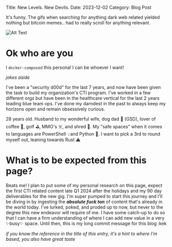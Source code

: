 Title: New Levels. New Devils.
Date: 2023-12-02
Category: Blog Post

It's funny. The gifs when searching for anything dark web related yielded nothing but bitcoin memes.. had to really scroll for anything relevant.

![Alt Text](https://media.giphy.com/media/l1KubFOjz7ybirDz2/giphy.gif)


# Ok who are you

I `docker-composed` this persona! I can be whoever I want!

*jokes aside* 

I've been a "security d00d" for the last 7 years, and now have been given the task to build my organization's CTI program. I've worked in a few different orgs but have been in the healthcare vertical for the last 2 years leading blue team ops. I've done my darndest in the past to always keep my horizons open and remain obsessively curious.

28 years old. Husband to my wonderful wife, dog dad 🐶 (GSD), lover of coffee 🍵, golf ⛳, MMO's ☠️, and shred 🎸. My "safe spaces" when it comes to languages are PowerShell 💡and Python 🐍. I want to pick a 3rd to round myself out, leaning towards Rust ⚠️ 

# What is to be expected from this page?

Beats me! I plan to put some of my personal research on this page, expect the first CTI related content late Q1 2024 after the holidays and my 90 day deliverables for the new gig.  I'm super pumped to start this journey and I'll be diving in by ingesting the ***absolute fuck ton*** of content that's already in the world today. I've lurked, poked, and proded up to now, but never to the degree this new endeavor will require of me. I have some catch-up to do so that I can have a firm understanding of where I can add new value in a very ✨busy✨ space. Until then, this is my long commit message for this blog :kek



*if you know the reference in the title of this entry, it's a hint to where I'm based, you also have great taste*